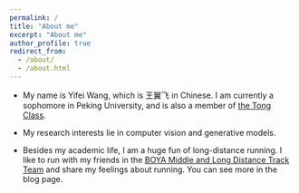 ```yaml
---
permalink: /
title: "About me"
excerpt: "About me"
author_profile: true
redirect_from: 
  - /about/
  - /about.html
---
```



- My name is Yifei Wang, which is 王翼飞 in Chinese. I am currently a sophomore in Peking University, and is also a member of [the Tong Class](https://tongclass.ac.cn/).
  
- My research interests lie in computer vision and generative models.
  
- Besides my academic life, I am a huge fun of long-distance running. I like to run with my friends in the [BOYA Middle and Long Distance Track Team](https://mp.weixin.qq.com/s/Kg2df2wnqnYab3R-K5GjAA) and share my feelings about running. You can see more in the blog page.